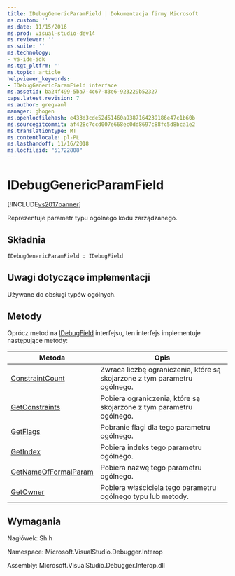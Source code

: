 ```yaml
---
title: IDebugGenericParamField | Dokumentacja firmy Microsoft
ms.custom: ''
ms.date: 11/15/2016
ms.prod: visual-studio-dev14
ms.reviewer: ''
ms.suite: ''
ms.technology:
- vs-ide-sdk
ms.tgt_pltfrm: ''
ms.topic: article
helpviewer_keywords:
- IDebugGenericParamField interface
ms.assetid: ba24f499-5ba7-4c67-83e6-923229b52327
caps.latest.revision: 7
ms.author: gregvanl
manager: ghogen
ms.openlocfilehash: e433d3cde52d51460a9387164239186e47c1b60b
ms.sourcegitcommit: af428c7ccd007e668ec0dd8697c88fc5d8bca1e2
ms.translationtype: MT
ms.contentlocale: pl-PL
ms.lasthandoff: 11/16/2018
ms.locfileid: "51722808"
---
```

# <a name="idebuggenericparamfield"></a>IDebugGenericParamField
[!INCLUDE[vs2017banner](../../../includes/vs2017banner.md)]

Reprezentuje parametr typu ogólnego kodu zarządzanego.  
  
## <a name="syntax"></a>Składnia  
  
```  
IDebugGenericParamField : IDebugField  
```  
  
## <a name="notes-for-implementers"></a>Uwagi dotyczące implementacji  
 Używane do obsługi typów ogólnych.  
  
## <a name="methods"></a>Metody  
 Oprócz metod na [IDebugField](../../../extensibility/debugger/reference/idebugfield.md) interfejsu, ten interfejs implementuje następujące metody:  
  
|Metoda|Opis|  
|------------|-----------------|  
|[ConstraintCount](../../../extensibility/debugger/reference/idebuggenericparamfield-constraintcount.md)|Zwraca liczbę ograniczenia, które są skojarzone z tym parametru ogólnego.|  
|[GetConstraints](../../../extensibility/debugger/reference/idebuggenericparamfield-getconstraints.md)|Pobiera ograniczenia, które są skojarzone z tym parametru ogólnego.|  
|[GetFlags](../../../extensibility/debugger/reference/idebuggenericparamfield-getflags.md)|Pobranie flagi dla tego parametru ogólnego.|  
|[GetIndex](../../../extensibility/debugger/reference/idebuggenericparamfield-getindex.md)|Pobiera indeks tego parametru ogólnego.|  
|[GetNameOfFormalParam](../../../extensibility/debugger/reference/idebuggenericparamfield-getnameofformalparam.md)|Pobiera nazwę tego parametru ogólnego.|  
|[GetOwner](../../../extensibility/debugger/reference/idebuggenericparamfield-getowner.md)|Pobiera właściciela tego parametru ogólnego typu lub metody.|  
  
## <a name="requirements"></a>Wymagania  
 Nagłówek: Sh.h  
  
 Namespace: Microsoft.VisualStudio.Debugger.Interop  
  
 Assembly: Microsoft.VisualStudio.Debugger.Interop.dll

